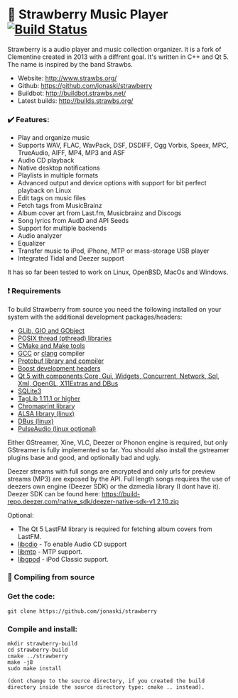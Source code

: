 :strawberry: Strawberry Music Player [![Build Status](https://travis-ci.org/jonaski/strawberry.svg?branch=master)](https://travis-ci.org/jonaski/strawberry)
=======================

Strawberry is a audio player and music collection organizer. It is a fork of Clementine created in 2013 with a diffrent goal.
It's written in C++ and Qt 5. The name is inspired by the band Strawbs.

  * Website: http://www.strawbs.org/
  * Github: https://github.com/jonaski/strawberry
  * Buildbot: http://buildbot.strawbs.net/
  * Latest builds: http://builds.strawbs.org/

### :heavy_check_mark: Features:

  * Play and organize music
  * Supports WAV, FLAC, WavPack, DSF, DSDIFF, Ogg Vorbis, Speex, MPC, TrueAudio, AIFF, MP4, MP3 and ASF
  * Audio CD playback
  * Native desktop notifications
  * Playlists in multiple formats
  * Advanced output and device options with support for bit perfect playback on Linux
  * Edit tags on music files
  * Fetch tags from MusicBrainz
  * Album cover art from Last.fm, Musicbrainz and Discogs
  * Song lyrics from AudD and API Seeds
  * Support for multiple backends
  * Audio analyzer
  * Equalizer
  * Transfer music to iPod, iPhone, MTP or mass-storage USB player
  * Integrated Tidal and Deezer support

It has so far been tested to work on Linux, OpenBSD, MacOs and Windows.

### :heavy_exclamation_mark: Requirements

To build Strawberry from source you need the following installed on your system with the additional development packages/headers:

* [GLib, GIO and GObject](https://developer.gnome.org/glib/)
* [POSIX thread (pthread) libraries](http://www.yolinux.com/TUTORIALS/LinuxTutorialPosixThreads.html)
* [CMake and Make tools](https://cmake.org/)
* [GCC](https://gcc.gnu.org/) or [clang](https://clang.llvm.org/) compiler
* [Protobuf library and compiler](https://developers.google.com/protocol-buffers/)
* [Boost development headers](https://www.boost.org/)
* [Qt 5 with components Core, Gui, Widgets, Concurrent, Network, Sql, Xml, OpenGL, X11Extras and DBus](https://www.qt.io/)
* [SQLite3](https://www.sqlite.org)
* [TagLib 1.11.1 or higher](http://taglib.org/)
* [Chromaprint library](https://acoustid.org/chromaprint)
* [ALSA library (linux)](https://www.alsa-project.org/)
* [DBus (linux)](https://www.freedesktop.org/wiki/Software/dbus/)
* [PulseAudio (linux optional)](https://www.freedesktop.org/wiki/Software/PulseAudio/?)

Either GStreamer, Xine, VLC, Deezer or Phonon engine is required, but only GStreamer is fully implemented so far.
You should also install the gstreamer plugins base and good, and optionally bad and ugly.

Deezer streams with full songs are encrypted and only urls for preview streams (MP3) are exposed by the API.
Full length songs requires the use of deezers own engine (Deezer SDK) or the dzmedia library (I dont have it).
Deezer SDK can be found here: https://build-repo.deezer.com/native_sdk/deezer-native-sdk-v1.2.10.zip

Optional:

* The Qt 5 LastFM library is required for fetching album covers from LastFM.
* [libcdio](https://www.gnu.org/software/libcdio/) - To enable Audio CD support
* [libmtp](http://libmtp.sourceforge.net/) - MTP support.
* [libgpod](http://www.gtkpod.org/libgpod/) - iPod Classic support.

### :wrench:	Compiling from source

### Get the code:

    git clone https://github.com/jonaski/strawberry

### Compile and install:

    mkdir strawberry-build
    cd strawberry-build
    cmake ../strawberry
    make -j8
    sudo make install

    (dont change to the source directory, if you created the build directory inside the source directory type: cmake .. instead).


